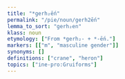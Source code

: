 ```yaml
---
title: "*gerh₂ḗn"
permalink: "/pie/noun/gerh2ḗn"
lemma_to_sort: "gerh₂en"
klass: noun
etymology: ["From *gerh₂- +‎ *-ḗn."]
markers: [["m", "masculine gender"]]
synonyms: []
definitions: ["crane", "heron"]
topics: ["ine-pro:Gruiforms"]
---
```

